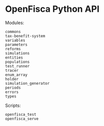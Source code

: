 # <i icon-name="file-code"></i> OpenFisca Python API

Modules:

```{toctree}
commons
tax-benefit-system
variables
parameters
reforms
simulations
entities
populations
test_runner
tracer
enum_array
holder
simulation_generator
periods
errors
types
```

Scripts:

```{toctree}
openfisca_test
openfisca_serve
```
